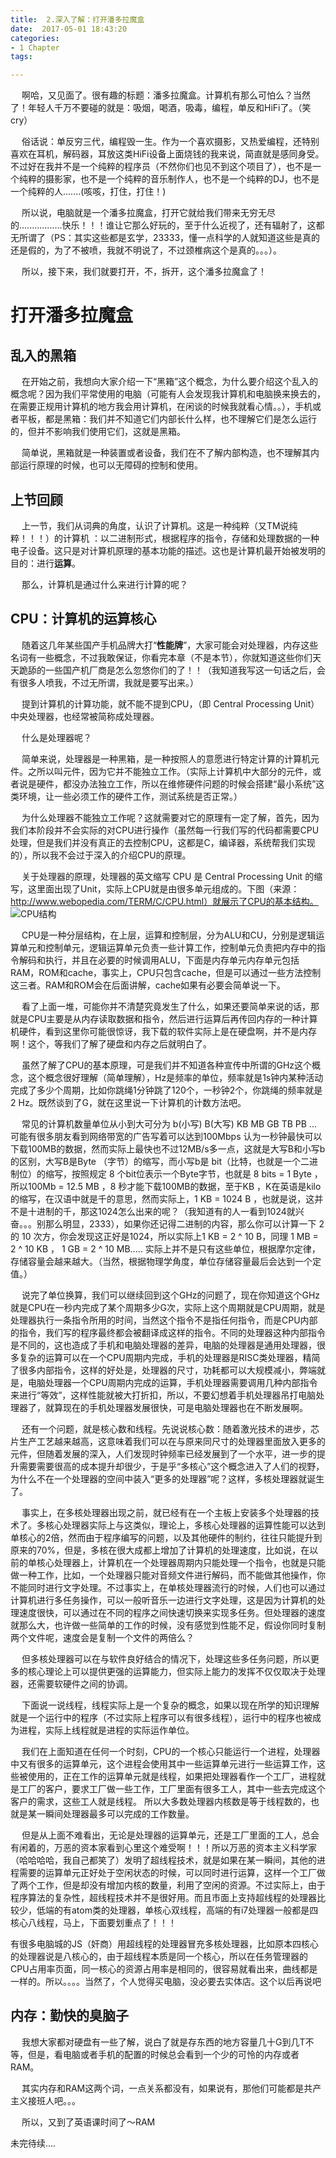 ```yaml
---
title:  2.深入了解：打开潘多拉魔盒
date:  2017-05-01 18:43:20
categories:
- 1 Chapter
tags:

---
```


&emsp; 啊哈，又见面了。很有趣的标题：潘多拉魔盒。计算机有那么可怕么？当然了！年轻人千万不要碰的就是：吸烟，喝酒，吸毒，编程，单反和HiFi了。（笑cry）

&emsp; 俗话说：单反穷三代，编程毁一生。作为一个喜欢摄影，又热爱编程，还特别喜欢在耳机，解码器，耳放这类HiFi设备上面烧钱的我来说，简直就是感同身受。不过好在我并不是一个纯粹的程序员（不然你们也见不到这个项目了），也不是一个纯粹的摄影家，也不是一个纯粹的音乐制作人，也不是一个纯粹的DJ，也不是一个纯粹的人.......(咳咳，打住，打住！)

&emsp; 所以说，电脑就是一个潘多拉魔盒，打开它就给我们带来无穷无尽的.................快乐！！！谁让它那么好玩的，至于什么近视了，还有辐射了，这都无所谓了（PS：其实这些都是玄学，23333，懂一点科学的人就知道这些是真的还是假的，为了不被喷，我就不明说了，不过颈椎病这个是真的。。。）。

&emsp; 所以，接下来，我们就要打开，不，拆开，这个潘多拉魔盒了！
<!---more--->
# 打开潘多拉魔盒

## 乱入的黑箱

&emsp; 在开始之前，我想向大家介绍一下“黑箱”这个概念，为什么要介绍这个乱入的概念呢？因为我们平常使用的电脑（可能有人会发现我计算机和电脑换来换去的，在需要正规用计算机的地方我会用计算机，在闲谈的时候我就看心情。。），手机或者平板，都是黑箱：我们并不知道它们内部长什么样，也不理解它们是怎么运行的，但并不影响我们使用它们，这就是黑箱。

&emsp; 简单说，黑箱就是一种装置或者设备，我们在不了解内部构造，也不理解其内部运行原理的时候，也可以无障碍的控制和使用。

## 上节回顾

&emsp; 上一节，我们从词典的角度，认识了计算机。这是一种纯粹（又TM说纯粹！！！）的计算机 ：以二进制形式，根据程序的指令，存储和处理数据的一种电子设备。这只是对计算机原理的基本功能的描述。这也是计算机最开始被发明的目的：进行**运算**。

&emsp; 那么，计算机是通过什么来进行计算的呢？

## CPU：计算机的运算核心


&emsp; 随着这几年某些国产手机品牌大打“**性能牌**”，大家可能会对处理器，内存这些名词有一些概念，不过我敢保证，你看完本章（不是本节），你就知道这些你们天天跪舔的一些国产机厂商是怎么忽悠你们的了！！（我知道我写这一句话之后，会有很多人喷我，不过无所谓，我就是要写出来。）

&emsp; 提到计算机的计算功能，就不能不提到CPU，（即 Central Processing Unit）中央处理器，也经常被简称成处理器。

&emsp; 什么是处理器呢？

&emsp; 简单来说，处理器是一种黑箱，是一种按照人的意愿进行特定计算的计算机元件。之所以叫元件，因为它并不能独立工作。（实际上计算机中大部分的元件，或者说是硬件，都没办法独立工作，所以在维修硬件问题的时候会搭建“最小系统”这类环境，让一些必须工作的硬件工作，测试系统是否正常。）

&emsp; 为什么处理器不能独立工作呢？这就需要对它的原理有一定了解，首先，因为我们本阶段并不会实际的对CPU进行操作（虽然每一行我们写的代码都需要CPU处理，但是我们并没有真正的去控制CPU，这都是C，编译器，系统帮我们实现的），所以我不会过于深入的介绍CPU的原理。

&emsp; 关于处理器的原理，处理器的英文缩写 CPU 是 Central Processing Unit 的缩写，这里面出现了Unit，实际上CPU就是由很多单元组成的。下图（来源：http://www.webopedia.com/TERM/C/CPU.html）就展示了CPU的基本结构。
![CPU结构](http://www.webopedia.com/imagesvr_ce/4966/cpu-diagram.gif)

&emsp; CPU是一种分层结构，在上层，运算和控制层，分为ALU和CU，分别是逻辑运算单元和控制单元，逻辑运算单元负责一些计算工作，控制单元负责把内存中的指令解码和执行，并且在必要的时候调用ALU，下面是内存单元内存单元包括RAM，ROM和cache，事实上，CPU只包含cache，但是可以通过一些方法控制这三者。RAM和ROM会在后面讲解，cache如果有必要会简单说一下。

&emsp; 看了上面一堆，可能你并不清楚究竟发生了什么，如果还要简单来说的话，那就是CPU主要是从内存读取数据和指令，然后进行运算后再传回内存的一种计算机硬件，看到这里你可能很惊讶，我下载的软件实际上是在硬盘啊，并不是内存啊！这个，等我们了解了硬盘和内存之后就明白了。

&emsp; 虽然了解了CPU的基本原理，可是我们并不知道各种宣传中所谓的GHz这个概念，这个概念很好理解（简单理解），Hz是频率的单位，频率就是1s钟内某种活动完成了多少个周期，比如你跳绳1分钟跳了120个，一秒钟2个，你跳绳的频率就是2 Hz。既然谈到了G，就在这里说一下计算机的计数方法吧。

&emsp; 常见的计算机数量单位从小到大可分为 b(小写) B(大写) KB MB GB TB PB ... 可能有很多朋友看到网络带宽的广告写着可以达到100Mbps 认为一秒钟最快可以下载100MB的数据，然而实际上最快也不过12MB/s多一点，这就是大写B和小写b的区别，大写B是Byte （字节）的缩写，而小写b是 bit（比特，也就是一个二进制位）的缩写，按照规定 8 个bit位表示一个Byte字节，也就是 8 bits = 1 Byte ，所以100Mb = 12.5 MB ，8 秒才能下载100MB的数据，至于KB ，K在英语是kilo的缩写，在汉语中就是千的意思，然而实际上，1 KB = 1024 B ，也就是说，这并不是十进制的千，那这1024怎么出来的呢？（我知道有的人一看到1024就兴奋。。。别那么明显，2333），如果你还记得二进制的内容，那么你可以计算一下 2 的 10 次方，你会发现这正好是1024，所以实际上1 KB = 2 ^ 10 B，同理 1 MB = 2 ^ 10 KB ， 1 GB = 2 ^ 10 MB.....
实际上并不是只有这些单位，根据摩尔定律，存储容量会越来越大。（当然，根据物理学角度，单位存储容量最后会达到一个定值。）

&emsp; 说完了单位换算，我们可以继续回到这个GHz的问题了，现在你知道这个GHz就是CPU在一秒内完成了某个周期多少G次，实际上这个周期就是CPU周期，就是处理器执行一条指令所用的时间，当然这个指令不是指任何指令，而是CPU内部的指令，我们写的程序最终都会被翻译成这样的指令。不同的处理器这种内部指令是不同的，这也造成了手机和电脑处理器的差异，电脑的处理器是通用处理器，很多复杂的运算可以在一个CPU周期内完成，手机的处理器是RISC类处理器，精简了很多内部指令，这样的好处是，处理器的尺寸，功耗都可以大规模减小，弊端就是，电脑处理器一个CPU周期内完成的运算，手机处理器需要调用几种内部指令来进行“等效”，这样性能就被大打折扣，所以，不要幻想着手机处理器吊打电脑处理器了，就算现在的手机处理器发展很快，可是电脑处理器也在不断发展啊。

&emsp; 还有一个问题，就是核心数和线程。先说说核心数：随着激光技术的进步，芯片生产工艺越来越高，这意味着我们可以在与原来同尺寸的处理器里面放入更多的元件，但随着发展的深入，人们发现时钟频率已经发展到了一个水平，进一步的提升需要需要很高的成本提升却很少，于是乎“多核心”这个概念进入了人们的视野，为什么不在一个处理器的空间中装入“更多的处理器”呢？这样，多核处理器就诞生了。

&emsp; 事实上，在多核处理器出现之前，就已经有在一个主板上安装多个处理器的技术了。多核心处理器实际上与这类似，理论上，多核心处理器的运算性能可以达到单核心的2倍，然而由于程序编写的问题，以及其他硬件的制约，往往只能提升到原来的70%，但是，多核在很大成都上增加了计算机的处理速度，比如说，在以前的单核心处理器上，计算机在一个处理器周期内只能处理一个指令，也就是只能做一种工作，比如，一个处理器只能对音频文件进行解码，而不能做其他操作，你不能同时进行文字处理。不过事实上，在单核处理器流行的时候，人们也可以通过计算机进行多任务操作，可以一般听音乐一边进行文字处理，这是因为计算机的处理速度很快，可以通过在不同的程序之间快速切换来实现多任务。但处理器的速度就那么大，也许做一些简单的工作的时候，没有感觉到性能不足，假设你同时复制两个文件呢，速度会是复制一个文件的两倍么？

&emsp; 但多核处理器可以在与软件良好结合的情况下，处理这些多任务问题，所以更多的核心理论上可以提供更强的运算能力，但实际上能力的发挥不仅仅取决于处理器，还需要软硬件之间的协调。

&emsp; 下面说一说线程，线程实际上是一个复杂的概念，如果以现在所学的知识理解就是一个运行中的程序（不过实际上程序可以有很多线程），运行中的程序也被成为进程，实际上线程就是进程的实际运作单位。

&emsp; 我们在上面知道在任何一个时刻，CPU的一个核心只能运行一个进程，处理器中又有很多的运算单元，这个进程会使用其中一些运算单元进行一些运算工作，这些被使用的，正在工作的运算单元就是线程，如果把处理器看作一个工厂，进程就是工厂的客户，要求工厂做一些工作，工厂里面有很多工人，其中一些去完成这个客户的需求，这些工人就是线程。
所以大多数处理器内核数是等于线程数的，也就是某一瞬间处理器最多可以完成的工作数量。

&emsp; 但是从上面不难看出，无论是处理器的运算单元，还是工厂里面的工人，总会有闲着的，万恶的资本家看到心里这个难受啊！！！所以万恶的资本主义科学家（哈哈哈哈，我自己都笑了）发明了超线程技术，就是如果在某一瞬间，其他的进程需要的运算单元正好处于空闲状态的时候，可以同时进行运算，这样一个工厂做了两个工作，但是却没有增加内核的数量，利用了空闲的资源。不过实际上，由于程序算法的复杂性，超线程技术并不是很好用。而且市面上支持超线程的处理器比较少，低端的有atom类的处理器，单核心双线程，高端的有i7处理器一般都是四核心八线程，马上，下面要划重点了！！！

有很多电脑城的JS（奸商）用超线程的处理器冒充多核处理器，比如原本四核心的处理器说是八核心的，由于超线程本质是同一个核心，所以在任务管理器的CPU占用率页面，同一核心的资源占用率是相同的，很容易就看出来，曲线都是一样的。所以。。。。当然了，个人觉得买电脑，没必要去实体店。这个以后再说吧

## 内存：勤快的臭脑子

&emsp; 我想大家都对硬盘有一些了解，说白了就是存东西的地方容量几十G到几T不等，但是，看电脑或者手机的配置的时候总会看到一个少的可怜的内存或者RAM。

&emsp; 其实内存和RAM这两个词，一点关系都没有，如果说有，那他们可能都是共产主义接班人吧。。。

&emsp; 所以，又到了英语课时间了～RAM 

未完待续....

